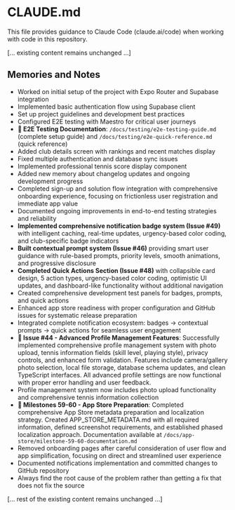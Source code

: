 # CLAUDE.md

This file provides guidance to Claude Code (claude.ai/code) when working with code in this repository.

[... existing content remains unchanged ...]

## Memories and Notes

- Worked on initial setup of the project with Expo Router and Supabase integration
- Implemented basic authentication flow using Supabase client
- Set up project guidelines and development best practices
- Configured E2E testing with Maestro for critical user journeys
- **📖 E2E Testing Documentation**: `/docs/testing/e2e-testing-guide.md` (complete setup guide) and `/docs/testing/e2e-quick-reference.md` (quick reference)
- Added club details screen with rankings and recent matches display
- Fixed multiple authentication and database sync issues
- Implemented professional tennis score display component
- Added new memory about changelog updates and ongoing development progress
- Completed sign-up and solution flow integration with comprehensive onboarding experience, focusing on frictionless user registration and immediate app value
- Documented ongoing improvements in end-to-end testing strategies and reliability
- **Implemented comprehensive notification badge system (Issue #49)** with intelligent caching, real-time updates, urgency-based color coding, and club-specific badge indicators
- **Built contextual prompt system (Issue #46)** providing smart user guidance with rule-based prompts, priority levels, smooth animations, and progressive disclosure
- **Completed Quick Actions Section (Issue #48)** with collapsible card design, 5 action types, urgency-based color coding, optimistic UI updates, and dashboard-like functionality without additional navigation
- Created comprehensive development test panels for badges, prompts, and quick actions
- Enhanced app store readiness with proper configuration and GitHub issues for systematic release preparation
- Integrated complete notification ecosystem: badges → contextual prompts → quick actions for seamless user engagement
- **🔧 Issue #44 - Advanced Profile Management Features**: Successfully implemented comprehensive profile management system with photo upload, tennis information fields (skill level, playing style), privacy controls, and enhanced form validation. Features include camera/gallery photo selection, local file storage, database schema updates, and clean TypeScript interfaces. All advanced profile settings are now functional with proper error handling and user feedback.
- Profile management system now includes photo upload functionality and comprehensive tennis information collection
- **📱 Milestones 59-60 - App Store Preparation**: Completed comprehensive App Store metadata preparation and localization strategy. Created APP_STORE_METADATA.md with all required information, defined screenshot requirements, and established phased localization approach. Documentation available at `/docs/app-store/milestone-59-60-documentation.md`
- Removed onboarding pages after careful consideration of user flow and app simplification, focusing on direct and streamlined user experience
- Documented notifications implementation and committed changes to GitHub repository
- Always find the root cause of the problem rather than getting a fix that does not fix the source

[... rest of the existing content remains unchanged ...]